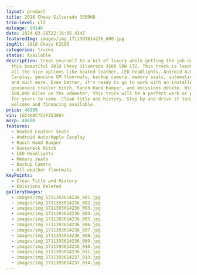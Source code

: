 ```yaml
---
layout: product
title: 2018 Chevy Silverado 3500HD
trim-level: LTZ
mileage: 99146
date: 2024-03-26T22:16:55.434Z
featuredImg: images/img_1711393614236_000.jpg
imgAlt: 2018 Chevy K3500
categories: trucks
status: Available
description: Treat yourself to a bit of luxury while getting the job done with
  this beautiful 2018 Chevy Silverado 3500 SRW LTZ. This truck is loaded up with
  all the nice options like heated leather, LED headlights, Android Auto/Apple
  Carplay, genuine GM floormats, backup camera, memory seats, automatic lights,
  and much more. Even better, it's ready to go to work with an installed
  gooseneck trailer hitch, Ranch Hand bumper, and emissions delete. With under
  100,000 miles on the odometer, this truck will be a perfect work or play truck
  for years to come. Clean title and history. Stop by and drive it today. Trades
  welcome and financing available.
price: 46995
vin: 1GC4K0CYXJF253984
msrp: 49600
features:
  - Heated Leather Seats
  - Android Auto/Apple Carplay
  - Ranch Hand Bumper
  - Gooseneck Hitch
  - LED Headlights
  - Memory seats
  - Backup Camera
  - All-weather floormats
keyPoints:
  - Clean Title and History
  - Emissions Deleted
galleryImages:
  - images/img_1711393614236_001.jpg
  - images/img_1711393614236_002.jpg
  - images/img_1711393614236_003.jpg
  - images/img_1711393614236_004.jpg
  - images/img_1711393614236_005.jpg
  - images/img_1711393614236_006.jpg
  - images/img_1711393614236_007.jpg
  - images/img_1711393614236_008.jpg
  - images/img_1711393614236_009.jpg
  - images/img_1711393614236_010.jpg
  - images/img_1711393614236_011.jpg
  - images/img_1711393614237_013.jpg
  - images/img_1711393614237_014.jpg
---
```

